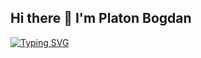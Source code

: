 ## Hi there 👋 I'm Platon Bogdan
[![Typing SVG](https://readme-typing-svg.herokuapp.com?color=%1234FHBD&lines=I+learn+programming+and+development)](https://git.io/typing-svg)
